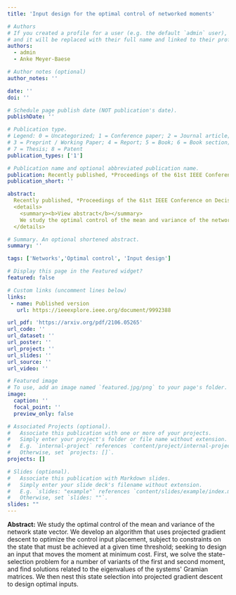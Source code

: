 ```yaml
---
title: 'Input design for the optimal control of networked moments'

# Authors
# If you created a profile for a user (e.g. the default `admin` user), write the username (folder name) here
# and it will be replaced with their full name and linked to their profile.
authors:
  - admin
  - Anke Meyer-Baese

# Author notes (optional)
author_notes: ''

date: ''
doi: ''

# Schedule page publish date (NOT publication's date).
publishDate: ''

# Publication type.
# Legend: 0 = Uncategorized; 1 = Conference paper; 2 = Journal article;
# 3 = Preprint / Working Paper; 4 = Report; 5 = Book; 6 = Book section;
# 7 = Thesis; 8 = Patent
publication_types: ['1']

# Publication name and optional abbreviated publication name.
publication: Recently published, *Proceedings of the 61st IEEE Conference on Decision and Control*
publication_short: ''

abstract:
  Recently published, *Proceedings of the 61st IEEE Conference on Decision and Control*
  <details>
    <summary><b>View abstract</b></summary>
    We study the optimal control of the mean and variance of the network state vector. We develop an algorithm that uses projected gradient descent to optimize the control input placement, subject to constraints on the state that must be achieved at a given time threshold; seeking to design an input that moves the moment at minimum cost. First, we solve the state-selection problem for a number of variants of the first and second moment, and find solutions related to the eigenvalues of the systems' Gramian matrices. We then nest this state selection into projected gradient descent to design optimal inputs.
  </details>

# Summary. An optional shortened abstract.
summary: ''

tags: ['Networks','Optimal control', 'Input design']

# Display this page in the Featured widget?
featured: false

# Custom links (uncomment lines below)
links:
 - name: Published version
   url: https://ieeexplore.ieee.org/document/9992388

url_pdf: 'https://arxiv.org/pdf/2106.05265'
url_code: ''
url_dataset: ''
url_poster: ''
url_project: ''
url_slides: ''
url_source: ''
url_video: ''

# Featured image
# To use, add an image named `featured.jpg/png` to your page's folder.
image:
  caption: ''
  focal_point: ''
  preview_only: false

# Associated Projects (optional).
#   Associate this publication with one or more of your projects.
#   Simply enter your project's folder or file name without extension.
#   E.g. `internal-project` references `content/project/internal-project/index.md`.
#   Otherwise, set `projects: []`.
projects: []

# Slides (optional).
#   Associate this publication with Markdown slides.
#   Simply enter your slide deck's filename without extension.
#   E.g. `slides: "example"` references `content/slides/example/index.md`.
#   Otherwise, set `slides: ""`.
slides: ""
---
```

**Abstract:** We study the optimal control of the mean and variance of the network state vector. We develop an algorithm that uses projected gradient descent to optimize the control input placement, subject to constraints on the state that must be achieved at a given time threshold; seeking to design an input that moves the moment at minimum cost. First, we solve the state-selection problem for a number of variants of the first and second moment, and find solutions related to the eigenvalues of the systems' Gramian matrices. We then nest this state selection into projected gradient descent to design optimal inputs.